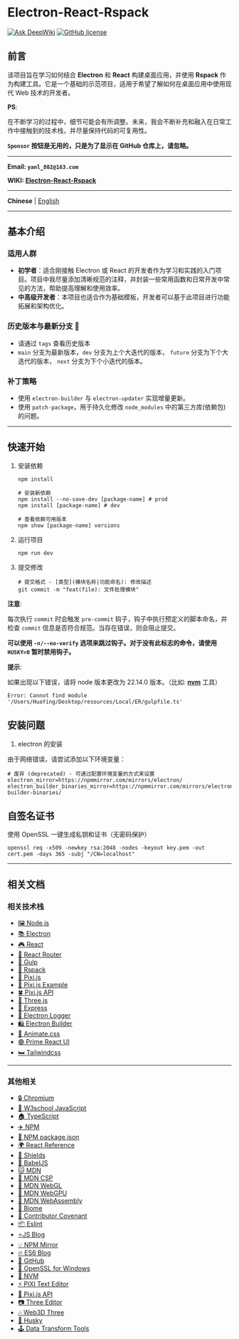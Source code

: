 # Electron-React-Rspack

[![Ask DeepWiki](https://deepwiki.com/badge.svg)](https://deepwiki.com/Aurora-flower/Electron-React-Rspack)
[![GitHub license](https://img.shields.io/github/license/Aurora-flower/Electron-React-Rspack?style=for-the-badge)](https://github.com/Aurora-flower/Electron-React-Rspack/blob/main/LICENSE)

## 前言

该项目旨在学习如何结合 **Electron** 和 **React** 构建桌面应用，并使用 **Rspack** 作为构建工具。它是一个基础的示范项目，适用于希望了解如何在桌面应用中使用现代 Web 技术的开发者。

**PS**:

在不断学习的过程中，细节可能会有所调整。未来，我会不断补充和融入在日常工作中接触到的技术栈，并尽量保持代码的可复用性。

**`Sponsor` 按钮是无用的，只是为了显示在 GitHub 仓库上，请忽略。**

---

**Email: `yanl_802@163.com`**

**WIKI: [Electron-React-Rspack](https://deepwiki.com/Aurora-flower/Electron-React-Rspack)**

---

**Chinese** | [English](./README.EN.md)

---

## 基本介绍

### 适用人群

- **初学者**：适合刚接触 Electron 或 React 的开发者作为学习和实践的入门项目。项目中我尽量添加清晰规范的注释，并封装一些常用函数和日常开发中常见的方法，帮助提高理解和使用效率。
- **中高级开发者**：本项目也适合作为基础模板，开发者可以基于此项目进行功能拓展和架构优化。

### 历史版本与最新分支 📌

- 请通过 `tags` 查看历史版本
- `main` 分支为最新版本，`dev` 分支为上个大迭代的版本， `future` 分支为下个大迭代的版本， `next` 分支为下个小迭代的版本。

### 补丁策略

- 使用 `electron-builder` 与 `electron-updater` 实现增量更新。
- 使用 `patch-package`，用于持久化修改 `node_modules` 中的第三方库(依赖包)的问题。

---

## 快速开始

1. 安装依赖

    ```shell
    npm install

    # 安装新依赖
    npm install --no-save-dev [package-name] # prod
    npm install [package-name] # dev

    # 查看依赖可用版本
    npm show [package-name] versions
    ```

2. 运行项目

    ```shell
    npm run dev
    ```

3. 提交修改

    ```shell
    # 提交格式 - [类型](模块名称|功能命名): 修改描述
    git commit -m "feat(file): 文件处理模块"
    ```

**注意**:

每次执行 `commit` 时会触发 `pre-commit` 钩子，钩子中执行预定义的脚本命名，并检查 `commit` 信息是否符合规范。当存在错误，则会阻止提交。

**可以使用 `-n/--no-verify` 选项来跳过钩子。对于没有此标志的命令，请使用 `HUSKY=0` 暂时禁用钩子。**

**提示**:

如果出现以下错误，请将 node 版本更改为 22.14.0 版本。（比如: **[nvm](https://nvm.p6p.net/)** 工具）

```text
Error: Cannot find module '/Users/HuaYing/Desktop/resources/Local/ER/gulpfile.ts'
```

## 安装问题

1. electron 的安装

由于网络错误，请尝试添加以下环境变量：

```text
# 废弃 (deprecated) - 可通过配置环境变量的方式来设置
electron_mirror=https://npmmirror.com/mirrors/electron/
electron_builder_binaries_mirror=https://npmmirror.com/mirrors/electron-builder-binaries/
```

## 自签名证书

使用 OpenSSL 一键生成私钥和证书（无密码保护）

```shell
openssl req -x509 -newkey rsa:2048 -nodes -keyout key.pem -out cert.pem -days 365 -subj "/CN=localhost"
```

---

## 相关文档

### 相关技术栈

- [🖼️ Node.js](https://nodejs.cn/api/)
- [📚 Electron](https://www.electronjs.org/zh/docs/latest/)
- [🎮 React](https://zh-hans.react.dev/learn)
- [🍓 React Router](https://reactrouter.remix.org.cn/start/data/routing)
- [🌱 Gulp](https://gulp.nodejs.cn/)
- [🧪 Rspack](https://rspack.dev/zh/)
- [🧊 Pixi.js](https://pixi.nodejs.cn/8.x/guides/basics/getting-started)
- [🎯 Pixi.js Example](https://pixi.nodejs.cn/examples)
- [🍀 Pixi.js API](https://pixijs.download/release/docs/scene.Graphics.html)
- [🍉 Three.js](https://threejs.org/manual/#zh/fundamentals)
- [🌴 Express](https://www.expressjs.com.cn/)
- [🧸 Electron Logger](https://github.com/megahertz/electron-log)
- [🛍️ Electron Builder](https://www.electron.build/)
- [🎉 Animate.css](https://animate.style/)
- [🟢 Prime React UI](https://primereact.cn/installation/)
- [🛏️ Tailwindcss](https://tailwindcss.com/)

<!-- [🎁 Log4](https://github.com/log4js-node/log4js-node) -->
<!-- [🏁 Electron-Store](https://github.com/sindresorhus/electron-store) -->

---

### 其他相关

- [🔒 Chromium](https://www.chromium.org/chromium-projects/)
- [🌙 W3school JavaScript](https://www.w3ccoo.com/js/js_intro.html)
- [🏠 TypeScript](https://www.typescriptlang.org/docs/)
- [✈️ NPM](https://npm.nodejs.cn/)
- [🚗 NPM package.json](https://docs.npmjs.com/cli/v7/configuring-npm/package-json)
- [🌍 React Reference](https://react.dev/reference/react)
- [🌻 Shields](https://shields.io/)
- [🦋 BabelJS](https://www.babeljs.cn/docs/)
- [🐱 MDN](https://developer.mozilla.org/zh-CN/)
- [🐶 MDN CSP](https://developer.mozilla.org/en-US/docs/Web/HTTP/CSP)
- [🍎 MDN WebGL](https://developer.mozilla.org/zh-CN/docs/Web/API/WebGL_API)
- [🍕 MDN WebGPU](https://developer.mozilla.org/zh-CN/docs/Web/API/WebGPU_API)
- [🛶 MDN WebAssembly](https://developer.mozilla.org/zh-CN/docs/WebAssembly)
- [🧳 Biome](https://biomejs.dev/zh-cn/)
- [🌈 Contributor Covenant](https://www.contributor-covenant.org/)
- [📦 Eslint](https://zh-hans.eslint.org/)
- [⭐JS Blog](https://davidwalsh.name)
- [💡 NPM Mirror](https://npmmirror.com/)
- [🔥 ES6 Blog](https://es6.ruanyifeng.com/)
- [💬 GitHub](https://docs.github.com/zh/get-started)
- [🌟 OpenSSL for Windows](https://slproweb.com/products/Win32OpenSSL.html)
- [💎 NVM](https://nvm.p6p.net/)
- [⚡ PIXI Text Editor](https://text-style.pixijs.io)
- [🧠 Pixi.js API](https://api.pixijs.io/index.html)
- [📷 Three Editor](https://threehub.cn/editor/)
- [🎶 Web3D Three](http://www.webgl3d.cn/)
- [🔄 Husky](https://husky.nodejs.cn/get-started.html)
- [🕹️ Data Transform Tools](https://transform.tools/)

